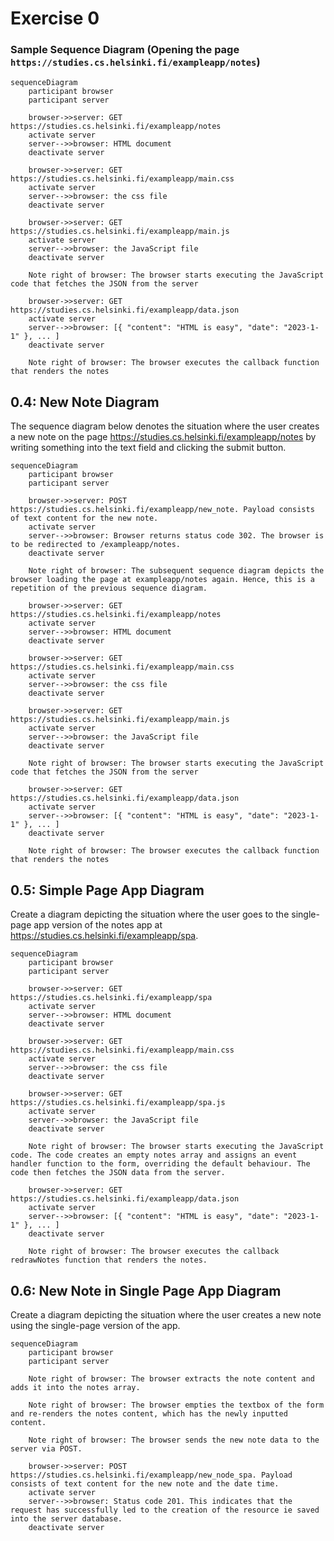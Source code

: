 # Exercise 0

### Sample Sequence Diagram (Opening the page `https://studies.cs.helsinki.fi/exampleapp/notes`)
```mermaid 
sequenceDiagram
    participant browser
    participant server

    browser->>server: GET https://studies.cs.helsinki.fi/exampleapp/notes
    activate server
    server-->>browser: HTML document
    deactivate server

    browser->>server: GET https://studies.cs.helsinki.fi/exampleapp/main.css
    activate server
    server-->>browser: the css file
    deactivate server

    browser->>server: GET https://studies.cs.helsinki.fi/exampleapp/main.js
    activate server
    server-->>browser: the JavaScript file
    deactivate server

    Note right of browser: The browser starts executing the JavaScript code that fetches the JSON from the server

    browser->>server: GET https://studies.cs.helsinki.fi/exampleapp/data.json
    activate server
    server-->>browser: [{ "content": "HTML is easy", "date": "2023-1-1" }, ... ]
    deactivate server

    Note right of browser: The browser executes the callback function that renders the notes
```

## 0.4: New Note Diagram 
The sequence diagram below denotes the situation where the user creates a new note on the page https://studies.cs.helsinki.fi/exampleapp/notes by writing something into the text field and clicking the submit button.

```mermaid 
sequenceDiagram
    participant browser
    participant server

    browser->>server: POST https://studies.cs.helsinki.fi/exampleapp/new_note. Payload consists of text content for the new note. 
    activate server
    server-->>browser: Browser returns status code 302. The browser is to be redirected to /exampleapp/notes. 
    deactivate server

    Note right of browser: The subsequent sequence diagram depicts the browser loading the page at exampleapp/notes again. Hence, this is a repetition of the previous sequence diagram. 

    browser->>server: GET https://studies.cs.helsinki.fi/exampleapp/notes
    activate server
    server-->>browser: HTML document
    deactivate server

    browser->>server: GET https://studies.cs.helsinki.fi/exampleapp/main.css
    activate server
    server-->>browser: the css file
    deactivate server

    browser->>server: GET https://studies.cs.helsinki.fi/exampleapp/main.js
    activate server
    server-->>browser: the JavaScript file
    deactivate server

    Note right of browser: The browser starts executing the JavaScript code that fetches the JSON from the server

    browser->>server: GET https://studies.cs.helsinki.fi/exampleapp/data.json
    activate server
    server-->>browser: [{ "content": "HTML is easy", "date": "2023-1-1" }, ... ]
    deactivate server

    Note right of browser: The browser executes the callback function that renders the notes

```

## 0.5: Simple Page App Diagram
Create a diagram depicting the situation where the user goes to the single-page app version of the notes app at https://studies.cs.helsinki.fi/exampleapp/spa.

```mermaid 
sequenceDiagram
    participant browser
    participant server

    browser->>server: GET https://studies.cs.helsinki.fi/exampleapp/spa
    activate server
    server-->>browser: HTML document
    deactivate server

    browser->>server: GET https://studies.cs.helsinki.fi/exampleapp/main.css
    activate server
    server-->>browser: the css file
    deactivate server

    browser->>server: GET https://studies.cs.helsinki.fi/exampleapp/spa.js
    activate server
    server-->>browser: the JavaScript file
    deactivate server

    Note right of browser: The browser starts executing the JavaScript code. The code creates an empty notes array and assigns an event handler function to the form, overriding the default behaviour. The code then fetches the JSON data from the server. 

    browser->>server: GET https://studies.cs.helsinki.fi/exampleapp/data.json
    activate server
    server-->>browser: [{ "content": "HTML is easy", "date": "2023-1-1" }, ... ]
    deactivate server

    Note right of browser: The browser executes the callback redrawNotes function that renders the notes. 
```



## 0.6: New Note in Single Page App Diagram 
Create a diagram depicting the situation where the user creates a new note using the single-page version of the app.

```mermaid 
sequenceDiagram
    participant browser
    participant server

    Note right of browser: The browser extracts the note content and adds it into the notes array. 

    Note right of browser: The browser empties the textbox of the form and re-renders the notes content, which has the newly inputted content.  

    Note right of browser: The browser sends the new note data to the server via POST.

    browser->>server: POST https://studies.cs.helsinki.fi/exampleapp/new_node_spa. Payload consists of text content for the new note and the date time. 
    activate server
    server-->>browser: Status code 201. This indicates that the request has successfully led to the creation of the resource ie saved into the server database. 
    deactivate server
```

